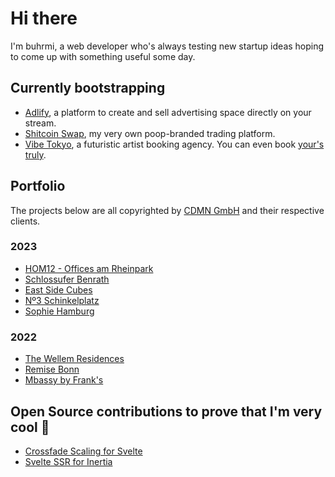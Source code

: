 # Hi there

I'm buhrmi, a web developer who's always testing new startup ideas hoping to come up with something useful some day.

## Currently bootstrapping
- [Adlify](https://www.adlify.me), a platform to create and sell advertising space directly on your stream.
- [Shitcoin Swap](https://www.shitcoinswap.com), my very own poop-branded trading platform.
- [Vibe Tokyo](https://vibe.tokyo), a futuristic artist booking agency. You can even book [your's truly](https://app.vibe.tokyo/profiles/2).

## Portfolio

The projects below are all copyrighted by [CDMN GmbH](https://cdmn.de) and their respective clients.

### 2023

- [HOM12 - Offices am Rheinpark](https://www.hom12.de)
- [Schlossufer Benrath](https://www.schlossufer-benrath.de)
- [East Side Cubes](https://www.east-side-cubes.de)
- [Nº3 Schinkelplatz](https://no3-schinkelplatz.cdmn.de/en)
- [Sophie Hamburg](https://sophie.hamburg)

### 2022

- [The Wellem Residences](https://www.thewellemresidences.com)
- [Remise Bonn](https://www.remise-bonn.de)
- [Mbassy by Frank's](https://www.mbassybyfranks.com)

## Open Source contributions to prove that I'm very cool 🫠

- [Crossfade Scaling for Svelte](https://github.com/sveltejs/svelte/pull/3175)
- [Svelte SSR for Inertia](https://github.com/inertiajs/inertia/pull/1349)

